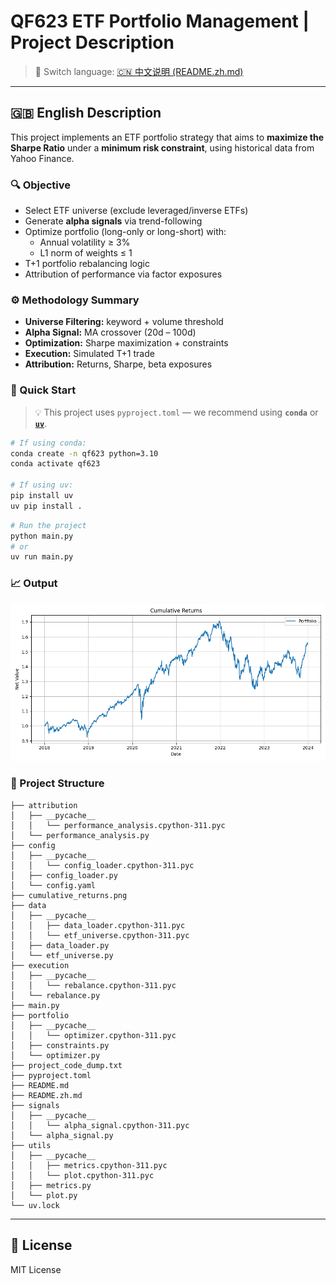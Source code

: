 # QF623 ETF Portfolio Management | Project Description

> 📌 Switch language: [🇨🇳 中文说明 (README.zh.md)](./README.zh.md)

---

## 🇬🇧 English Description

This project implements an ETF portfolio strategy that aims to **maximize the Sharpe Ratio** under a **minimum risk constraint**, using historical data from Yahoo Finance.

### 🔍 Objective

- Select ETF universe (exclude leveraged/inverse ETFs)
- Generate **alpha signals** via trend-following
- Optimize portfolio (long-only or long-short) with:
  - Annual volatility ≥ 3%
  - L1 norm of weights ≤ 1
- T+1 portfolio rebalancing logic
- Attribution of performance via factor exposures

### ⚙️ Methodology Summary

- **Universe Filtering:** keyword + volume threshold  
- **Alpha Signal:** MA crossover (20d – 100d)  
- **Optimization:** Sharpe maximization + constraints  
- **Execution:** Simulated T+1 trade  
- **Attribution:** Returns, Sharpe, beta exposures

### 🚀 Quick Start

> 💡 This project uses `pyproject.toml` — we recommend using **`conda`** or **[`uv`](https://github.com/astral-sh/uv)**.

```bash
# If using conda:
conda create -n qf623 python=3.10
conda activate qf623

# If using uv:
pip install uv
uv pip install .
```

```bash
# Run the project
python main.py
# or
uv run main.py
```

### 📈 Output

![Portfolio Cumulative Returns](./cumulative_returns.png)

### 📁 Project Structure

```
├── attribution
│   ├── __pycache__
│   │   └── performance_analysis.cpython-311.pyc
│   └── performance_analysis.py
├── config
│   ├── __pycache__
│   │   └── config_loader.cpython-311.pyc
│   ├── config_loader.py
│   └── config.yaml
├── cumulative_returns.png
├── data
│   ├── __pycache__
│   │   ├── data_loader.cpython-311.pyc
│   │   └── etf_universe.cpython-311.pyc
│   ├── data_loader.py
│   └── etf_universe.py
├── execution
│   ├── __pycache__
│   │   └── rebalance.cpython-311.pyc
│   └── rebalance.py
├── main.py
├── portfolio
│   ├── __pycache__
│   │   └── optimizer.cpython-311.pyc
│   ├── constraints.py
│   └── optimizer.py
├── project_code_dump.txt
├── pyproject.toml
├── README.md
├── README.zh.md
├── signals
│   ├── __pycache__
│   │   └── alpha_signal.cpython-311.pyc
│   └── alpha_signal.py
├── utils
│   ├── __pycache__
│   │   ├── metrics.cpython-311.pyc
│   │   └── plot.cpython-311.pyc
│   ├── metrics.py
│   └── plot.py
└── uv.lock
```

---

## 📜 License

MIT License